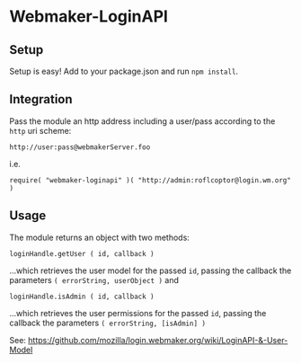 Webmaker-LoginAPI
============

## Setup

Setup is easy!  Add to your package.json and run `npm install`.

## Integration

Pass the module an http address including a user/pass according to the `http` uri scheme:

`http://user:pass@webmakerServer.foo`

i.e. 

`require( "webmaker-loginapi" )( "http://admin:roflcoptor@login.wm.org" )`

## Usage

The module returns an object with two methods:

`loginHandle.getUser ( id, callback )`

 ...which retrieves the user model for the passed `id`, passing the callback the parameters `( errorString, userObject )` and

`loginHandle.isAdmin ( id, callback )`

 ...which retrieves the user permissions for the passed `id`, passing the callback the parameters `( errorString, [isAdmin] )` 

See: https://github.com/mozilla/login.webmaker.org/wiki/LoginAPI-&-User-Model
